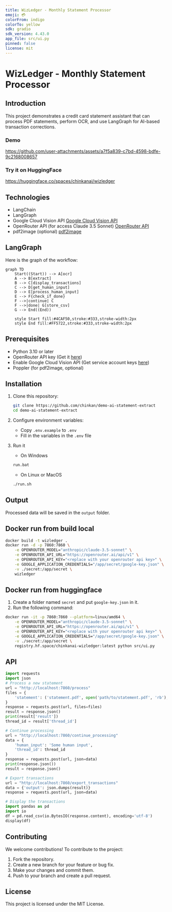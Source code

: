 ```yaml
---
title: WizLedger - Monthly Statement Processor
emoji: 💳
colorFrom: indigo
colorTo: yellow
sdk: gradio
sdk_version: 4.43.0
app_file: src/ui.py
pinned: false
license: mit
---
```


# WizLedger - Monthly Statement Processor

## Introduction

This project demonstrates a credit card statement assistant that can process PDF statements, perform OCR, and use LangGraph for AI-based transaction corrections.

### Demo

https://github.com/user-attachments/assets/a7f5a839-c7bd-4598-bdfe-9c2168008657

### Try it on HuggingFace

https://huggingface.co/spaces/chinkanai/wizledger

## Technologies

-   LangChain
-   LangGraph
-   Google Cloud Vision API [Google Cloud Vision API](https://cloud.google.com/vision)
-   OpenRouter API (for access Claude 3.5 Sonnet) [OpenRouter API](https://openrouter.ai/)
-   pdf2image (optional) [pdf2image](https://pdf2image.readthedocs.io/en/latest/)

## LangGraph

Here is the graph of the workflow:

```mermaid
graph TD
    Start((Start)) --> A[ocr]
    A --> B[extract]
    B --> C[display_transactions]
    C --> D[get_human_input]
    D --> E[process_human_input]
    E --> F{check_if_done}
    F -->|continue| C
    F -->|done| G[store_csv]
    G --> End((End))

    style Start fill:#4CAF50,stroke:#333,stroke-width:2px
    style End fill:#FF5722,stroke:#333,stroke-width:2px
```

## Prerequisites

-   Python 3.10 or later
-   OpenRouter API key (Get it [here](https://openrouter.ai/))
-   Enable Google Cloud Vision API (Get service account keys [here](https://cloud.google.com/iam/docs/keys-list-get))
-   Poppler (for pdf2image, optional)

## Installation

1. Clone this repository:

    ```bash
    git clone https://github.com/chinkan/demo-ai-statement-extract
    cd demo-ai-statement-extract
    ```

2. Configure environment variables:

    - Copy `.env.example` to `.env`
    - Fill in the variables in the `.env` file

3. Run it

    - On Windows

    ```bash
    run.bat
    ```

    - On Linux or MacOS

    ```bash
    ./run.sh
    ```

## Output

Processed data will be saved in the `output` folder.

## Docker run from build local

```bash
docker build -t wizledger .
docker run -d -p 7860:7860 \
    -e OPENROUTER_MODEL="anthropic/claude-3.5-sonnet" \
    -e OPENROUTER_API_URL="https://openrouter.ai/api/v1" \
    -e OPENROUTER_API_KEY="<replace with your openrouter api key>" \
    -e GOOGLE_APPLICATION_CREDENTIALS="/app/secret/google-key.json" \
    -v ./secret:/app/secret \
    wizledger
```

## Docker run from huggingface

1. Create a folder named `secret` and put `google-key.json` in it.
2. Run the following command:

```bash
docker run -it -p 7860:7860 --platform=linux/amd64 \
	-e OPENROUTER_MODEL="anthropic/claude-3.5-sonnet" \
	-e OPENROUTER_API_URL="https://openrouter.ai/api/v1" \
	-e OPENROUTER_API_KEY="<replace with your openrouter api key>" \
	-e GOOGLE_APPLICATION_CREDENTIALS="/app/secret/google-key.json" \
    -v ./secret:/app/secret \
	registry.hf.space/chinkanai-wizledger:latest python src/ui.py
```

## API

```python
import requests
import json
# Process a new statement
url = "http://localhost:7860/process"
files = {
    'statement': ('statement.pdf', open('path/to/statement.pdf', 'rb'), 'application/pdf'),
}
response = requests.post(url, files=files)
result = response.json()
print(result['result'])
thread_id = result['thread_id']

# Continue processing
url = "http://localhost:7860/continue_processing"
data = {
    'human_input': 'Some human input',
    'thread_id': thread_id
}
response = requests.post(url, json=data)
print(response.json())
result = response.json()

# Export transactions
url = "http://localhost:7860/export_transactions"
data = {'output': json.dumps(result)}
response = requests.post(url, json=data)

# Display the transactions
import pandas as pd
import io
df = pd.read_csv(io.BytesIO(response.content), encoding='utf-8')
display(df)
```

## Contributing

We welcome contributions! To contribute to the project:

1. Fork the repository.
2. Create a new branch for your feature or bug fix.
3. Make your changes and commit them.
4. Push to your branch and create a pull request.

## License

This project is licensed under the MIT License.
